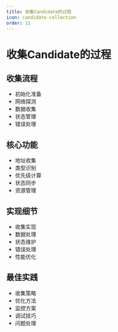 ```yaml
---
title: 收集Candidate的过程
icon: candidate-collection
order: 11
---
```


# 收集Candidate的过程

## 收集流程
- 初始化准备
- 网络探测
- 数据收集
- 状态管理
- 错误处理

## 核心功能
- 地址收集
- 类型识别
- 优先级计算
- 状态同步
- 资源管理

## 实现细节
- 收集实现
- 数据处理
- 状态维护
- 错误处理
- 性能优化

## 最佳实践
- 收集策略
- 优化方法
- 监控方案
- 调试技巧
- 问题处理
